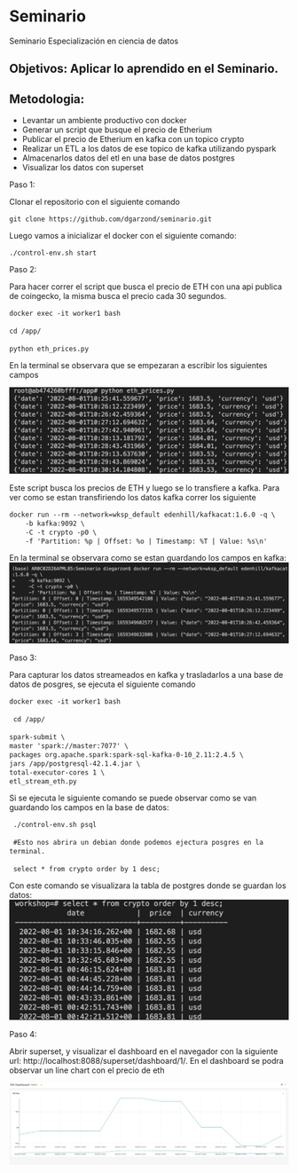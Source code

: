 # Seminario 
Seminario Especialización en ciencia de datos

## Objetivos: Aplicar lo aprendido en el Seminario.

## Metodologia:
* Levantar un ambiente productivo con docker
* Generar un script que busque el precio de Etherium
* Publicar el precio de Etherium en kafka con un topico crypto
* Realizar un ETL a los datos de ese topico de kafka utilizando pyspark
* Almacenarlos datos del etl en una base de datos postgres
* Visualizar los datos con superset

Paso 1:

Clonar el repositorio con el siguiente comando


```
git clone https://github.com/dgarzond/seminario.git
```

Luego vamos a inicializar el docker con el siguiente comando:
```
./control-env.sh start
```

Paso 2:

Para hacer correr el script que busca el precio de ETH con una api publica de coingecko, la misma busca el precio cada 30 segundos.

```
docker exec -it worker1 bash

cd /app/

python eth_prices.py
```
En la terminal se observara que se empezaran a escribir los siguientes campos

![](./images/eth_prices.jpg)

Este script busca los precios de ETH y luego se lo transfiere a kafka. Para ver como se estan transfiriendo los datos kafka correr los siguiente

```
docker run --rm --network=wksp_default edenhill/kafkacat:1.6.0 -q \
    -b kafka:9092 \
    -C -t crypto -p0 \
    -f 'Partition: %p | Offset: %o | Timestamp: %T | Value: %s\n' 
```

En la terminal se observara como se estan guardando los campos en kafka:
![](./images/kafka.jpg)

Paso 3:

Para capturar los datos streameados en kafka y trasladarlos a una base de datos de posgres, se ejecuta el siguiente comando 

```
docker exec -it worker1 bash 

 cd /app/
 
spark-submit \
master 'spark://master:7077' \
packages org.apache.spark:spark-sql-kafka-0-10_2.11:2.4.5 \
jars /app/postgresql-42.1.4.jar \
total-executor-cores 1 \
etl_stream_eth.py
```
Si se ejecuta le siguiente comando se puede observar como se van guardando los campos en la base de datos:

```
 ./control-env.sh psql
 
 #Esto nos abrira un debian donde podemos ejectura posgres en la terminal. 
 
 select * from crypto order by 1 desc;
```
Con este comando se visualizara la tabla de postgres donde se guardan los datos:
![](./images/postgres.jpg)

Paso 4: 

Abrir superset, y visualizar el dashboard en el navegador con la siguiente url: http://localhost:8088/superset/dashboard/1/. En el dashboard se podra observar un line chart con el precio de eth

![](./images/superset.jpg)


